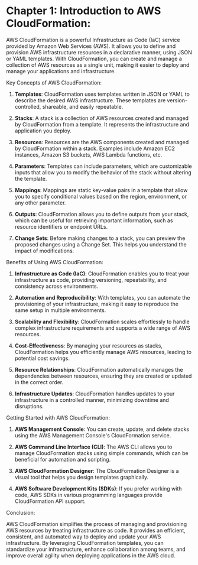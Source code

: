 # Chapter 1: Introduction to AWS CloudFormation:

AWS CloudFormation is a powerful Infrastructure as Code (IaC) service provided by Amazon Web Services (AWS). It allows you to define and provision AWS infrastructure resources in a declarative manner, using JSON or YAML templates. With CloudFormation, you can create and manage a collection of AWS resources as a single unit, making it easier to deploy and manage your applications and infrastructure.

Key Concepts of AWS CloudFormation:

1. **Templates**: CloudFormation uses templates written in JSON or YAML to describe the desired AWS infrastructure. These templates are version-controlled, shareable, and easily repeatable.

2. **Stacks**: A stack is a collection of AWS resources created and managed by CloudFormation from a template. It represents the infrastructure and application you deploy.

3. **Resources**: Resources are the AWS components created and managed by CloudFormation within a stack. Examples include Amazon EC2 instances, Amazon S3 buckets, AWS Lambda functions, etc.

4. **Parameters**: Templates can include parameters, which are customizable inputs that allow you to modify the behavior of the stack without altering the template.

5. **Mappings**: Mappings are static key-value pairs in a template that allow you to specify conditional values based on the region, environment, or any other parameter.

6. **Outputs**: CloudFormation allows you to define outputs from your stack, which can be useful for retrieving important information, such as resource identifiers or endpoint URLs.

7. **Change Sets**: Before making changes to a stack, you can preview the proposed changes using a Change Set. This helps you understand the impact of modifications.

Benefits of Using AWS CloudFormation:

1. **Infrastructure as Code (IaC)**: CloudFormation enables you to treat your infrastructure as code, providing versioning, repeatability, and consistency across environments.

2. **Automation and Reproducibility**: With templates, you can automate the provisioning of your infrastructure, making it easy to reproduce the same setup in multiple environments.

3. **Scalability and Flexibility**: CloudFormation scales effortlessly to handle complex infrastructure requirements and supports a wide range of AWS resources.

4. **Cost-Effectiveness**: By managing your resources as stacks, CloudFormation helps you efficiently manage AWS resources, leading to potential cost savings.

5. **Resource Relationships**: CloudFormation automatically manages the dependencies between resources, ensuring they are created or updated in the correct order.

6. **Infrastructure Updates**: CloudFormation handles updates to your infrastructure in a controlled manner, minimizing downtime and disruptions.

Getting Started with AWS CloudFormation:

1. **AWS Management Console**: You can create, update, and delete stacks using the AWS Management Console's CloudFormation service.

2. **AWS Command Line Interface (CLI)**: The AWS CLI allows you to manage CloudFormation stacks using simple commands, which can be beneficial for automation and scripting.

3. **AWS CloudFormation Designer**: The CloudFormation Designer is a visual tool that helps you design templates graphically.

4. **AWS Software Development Kits (SDKs)**: If you prefer working with code, AWS SDKs in various programming languages provide CloudFormation API support.

Conclusion:

AWS CloudFormation simplifies the process of managing and provisioning AWS resources by treating infrastructure as code. It provides an efficient, consistent, and automated way to deploy and update your AWS infrastructure. By leveraging CloudFormation templates, you can standardize your infrastructure, enhance collaboration among teams, and improve overall agility when deploying applications in the AWS cloud.